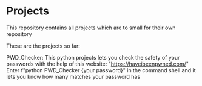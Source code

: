 # Projects
This repository contains all projects which are to small for their own repository

These are the projects so far:

PWD_Checker:
This python projects lets you check the safety of your passwords with the help of this website: "https://haveibeenpwned.com/"
Enter f"python PWD_Checker {your password}" in the command shell and it lets you know how many matches your password has



